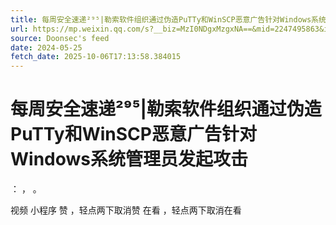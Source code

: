 ```yaml
---
title: 每周安全速递²⁹⁵|勒索软件组织通过伪造PuTTy和WinSCP恶意广告针对Windows系统管理员发起攻击
url: https://mp.weixin.qq.com/s?__biz=MzI0NDgxMzgxNA==&mid=2247495863&idx=1&sn=9a27af5069b1763dcdf16cf94404a90f
source: Doonsec's feed
date: 2024-05-25
fetch_date: 2025-10-06T17:13:58.384015
---
```


# 每周安全速递²⁹⁵|勒索软件组织通过伪造PuTTy和WinSCP恶意广告针对Windows系统管理员发起攻击

：
，
。

视频
小程序
赞
，轻点两下取消赞
在看
，轻点两下取消在看